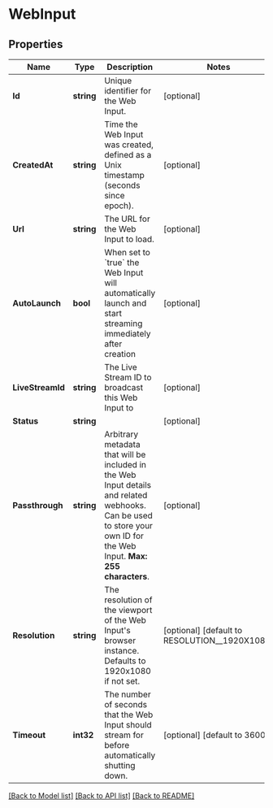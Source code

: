 # WebInput

## Properties
Name | Type | Description | Notes
------------ | ------------- | ------------- | -------------
**Id** | **string** | Unique identifier for the Web Input. | [optional] 
**CreatedAt** | **string** | Time the Web Input was created, defined as a Unix timestamp (seconds since epoch). | [optional] 
**Url** | **string** | The URL for the Web Input to load. | [optional] 
**AutoLaunch** | **bool** | When set to &#x60;true&#x60; the Web Input will automatically launch and start streaming immediately after creation | [optional] 
**LiveStreamId** | **string** | The Live Stream ID to broadcast this Web Input to | [optional] 
**Status** | **string** |  | [optional] 
**Passthrough** | **string** | Arbitrary metadata that will be included in the Web Input details and related webhooks. Can be used to store your own ID for the Web Input. **Max: 255 characters**. | [optional] 
**Resolution** | **string** | The resolution of the viewport of the Web Input&#39;s browser instance. Defaults to 1920x1080 if not set. | [optional] [default to RESOLUTION__1920X1080]
**Timeout** | **int32** | The number of seconds that the Web Input should stream for before automatically shutting down. | [optional] [default to 3600]

[[Back to Model list]](../README.md#documentation-for-models) [[Back to API list]](../README.md#documentation-for-api-endpoints) [[Back to README]](../README.md)


